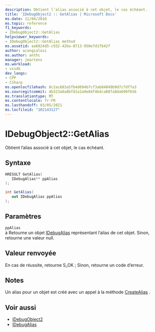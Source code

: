 ```yaml
---
description: Obtient l’alias associé à cet objet, le cas échéant.
title: 'IDebugObject2 :: GetAlias | Microsoft Docs'
ms.date: 11/04/2016
ms.topic: reference
f1_keywords:
- IDebugObject2::GetAlias
helpviewer_keywords:
- IDebugObject2::GetAlias method
ms.assetid: aa6824d5-c932-42ba-8713-950e7d1fb42f
author: acangialosi
ms.author: anthc
manager: jmartens
ms.workload:
- vssdk
dev_langs:
- CPP
- CSharp
ms.openlocfilehash: 8c2ac683a5fb4d694b7cf3ab84849b9d7c7df7a3
ms.sourcegitcommit: 4b323a8a8bfd1a1a9e84f4b4ca88fa8da690f656
ms.translationtype: MT
ms.contentlocale: fr-FR
ms.lasthandoff: 03/05/2021
ms.locfileid: "102143127"
---
```

# <a name="idebugobject2getalias"></a>IDebugObject2::GetAlias
Obtient l’alias associé à cet objet, le cas échéant.

## <a name="syntax"></a>Syntaxe

```cpp
HRESULT GetAlias(
   IDebugAlias** ppAlias
);
```

```csharp
int GetAlias(
   out IDebugAlias ppAlias
);
```

## <a name="parameters"></a>Paramètres
`ppAlias`\
à Retourne un objet [IDebugAlias](../../../extensibility/debugger/reference/idebugalias.md) représentant l’alias de cet objet. Sinon, retourne une valeur null.

## <a name="return-value"></a>Valeur renvoyée
 En cas de réussite, retourne S_OK ; Sinon, retourne un code d’erreur.

## <a name="remarks"></a>Notes
 Un alias pour un objet est créé avec un appel à la méthode [CreateAlias](../../../extensibility/debugger/reference/idebugobject2-createalias.md) .

## <a name="see-also"></a>Voir aussi
- [IDebugObject2](../../../extensibility/debugger/reference/idebugobject2.md)
- [IDebugAlias](../../../extensibility/debugger/reference/idebugalias.md)
